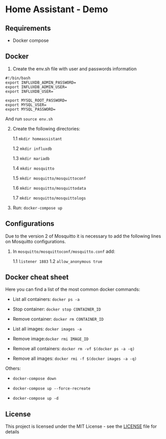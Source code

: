 # Home Assistant - Demo


## Requirements

- Docker compose

## Docker

1. Create the env.sh file with user and passwords information

```
#!/bin/bash 
export INFLUXDB_ADMIN_PASSWORD=
export INFLUXDB_ADMIN_USER=
export INFLUXDB_USER=

export MYSQL_ROOT_PASSWORD= 
export MYSQL_USER= 
export MYSQL_PASSWORD=

```

And run `source env.sh`

2. Create the following directories:

    1.1 `mkdir homeassistant`

    1.2 `mkdir influxdb`

    1.3 `mkdir mariadb`

    1.4 `mkdir mosquitto`

    1.5 `mkdir mosquitto/mosquittoconf`

    1.6 `mkdir mosquitto/mosquittodata`
    
    1.7 `mkdir mosquitto/mosquittologs`

3. Run: `docker-compose up`


## Configurations

Due to the version 2 of Mosquitto it is necessary to add the following lines on Mosquitto configurations.

1. In `mosquitto/mosquittoconf/mosquitto.conf` add:

    1.1 `listener 1883`
    1.2 `allow_anonymous true`


## Docker cheat sheet

Here you can find a list of the most common docker commands:

- List all containers: `docker ps -a`

- Stop container: `docker stop CONTAINER_ID`

- Remove container: `docker rm CONTAINER_ID`

- List all images: `docker images -a`

- Remove image:`docker rmi IMAGE_ID`

- Remove all containers: `docker rm -vf $(docker ps -a -q)`

- Remove all images: `docker rmi -f $(docker images -a -q)`

Others:

- `docker-compose down`

- `docker-compose up --force-recreate`

- `docker-compose up -d`

## License

This project is licensed under the MIT License - see the [LICENSE](LICENSE) file for details